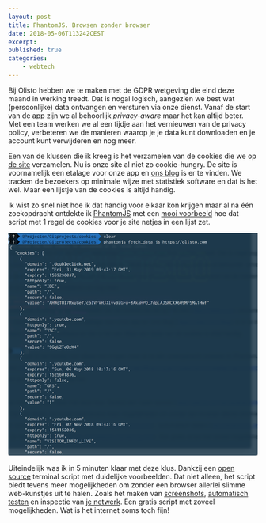 ```yaml
---
layout: post
title: PhantomJS. Browsen zonder browser
date: 2018-05-06T113242CEST
excerpt:
published: true
categories: 
    - webtech
---
```


Bij Olisto hebben we te maken met de GDPR wetgeving die eind deze maand in werking treedt. Dat is nogal logisch, aangezien we best wat (persoonlijke) data ontvangen en versturen via onze dienst. Vanaf de start van de app zijn we al behoorlijk *privacy-aware* maar het kan altijd beter. Met een team werken we al een tijdje aan het vernieuwen van de privacy policy, verbeteren we de manieren waarop je je data kunt downloaden en je account kunt verwijderen en nog meer.

Een van de klussen die ik kreeg is het verzamelen van de cookies die we op [de site](https://olisto.com) verzamelen. Nu is onze site al niet zo cookie-hungry. De site is voornamelijk een etalage voor onze app en [ons blog](https://olisto.com/blog) is er te vinden. We tracken de bezoekers op minimale wijze met statistiek software en dat is het wel. Maar een lijstje van de cookies is altijd handig. 

Ik wist zo snel niet hoe ik dat handig voor elkaar kon krijgen maar al na één zoekopdracht ontdekte ik [PhantomJS](http://phantomjs.org/) met een [mooi voorbeeld](https://www.iubenda.com/en/help/262-come-identificare-quali-cookie-sono-installati-dal-tuo-sitoapp) hoe dat script met 1 regel de cookies voor je site netjes in een lijst zet.

![](/images/cookies.png)

Uiteindelijk was ik in 5 minuten klaar met deze klus. Dankzij een [open source](https://github.com/ariya/phantomjs) terminal script met duidelijke voorbeelden. Dat niet alleen, het script biedt tevens meer mogelijkheden om zonder een browser allerlei slimme web-kunstjes uit te halen. Zoals het maken van [screenshots](http://phantomjs.org/screen-capture.html), [automatisch testen](http://phantomjs.org/headless-testing.html) en inspectie van [je netwerk](http://phantomjs.org/network-monitoring.html). Een gratis script met zoveel mogelijkheden. Wat is het internet soms toch fijn!